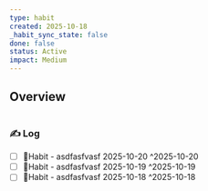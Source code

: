 ```yaml
---
type: habit
created: 2025-10-18
_habit_sync_state: false
done: false
status: Active
impact: Medium
---
```


## Overview
```wishmap-habit-monthly
```

### ✍️ Log

- [ ] 🔄Habit - asdfasfvasf 2025-10-20 ^2025-10-20
- [ ] 🔄Habit - asdfasfvasf 2025-10-19 ^2025-10-19
- [ ] 🔄Habit - asdfasfvasf 2025-10-18 ^2025-10-18
